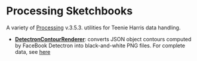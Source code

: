 # Processing Sketchbooks

A variety of [Processing](http://processing.org) v.3.5.3. utilities for Teenie Harris data handling.

* [**DetectronContourRenderer**](DetectronContourRenderer/): converts JSON object contours computed by FaceBook Detectron into black-and-white PNG files. For complete data, see [here](../data_documentation#detectron)